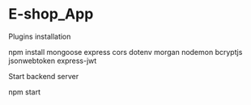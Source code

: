 # E-shop_App

Plugins installation

npm install mongoose express cors dotenv morgan nodemon bcryptjs jsonwebtoken express-jwt

Start backend server

npm start
